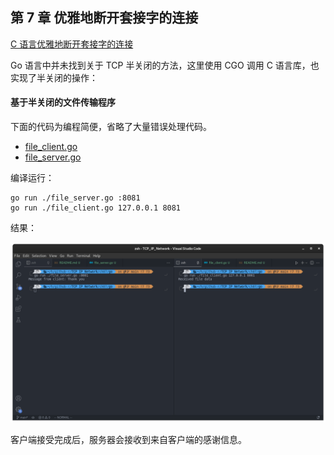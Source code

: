 ## 第 7 章 优雅地断开套接字的连接

[C 语言优雅地断开套接字的连接](../c/README.md)

Go 语言中并未找到关于 TCP 半关闭的方法，这里使用 CGO 调用 C 语言库，也实现了半关闭的操作：

#### 基于半关闭的文件传输程序

下面的代码为编程简便，省略了大量错误处理代码。

- [file_client.go](./file_client.go)
- [file_server.go](./file_server.go)

编译运行：

```shell
go run ./file_server.go :8081
go run ./file_client.go 127.0.0.1 8081
```

结果：

![](./01.png)

客户端接受完成后，服务器会接收到来自客户端的感谢信息。